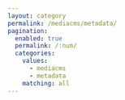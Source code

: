 ```yaml
---
layout: category
permalink: /mediacms/metadata/
pagination: 
  enabled: true
  permalink: /:num/
  categories:
    values:
      - mediacms
      - metadata
    matching: all
---
```


